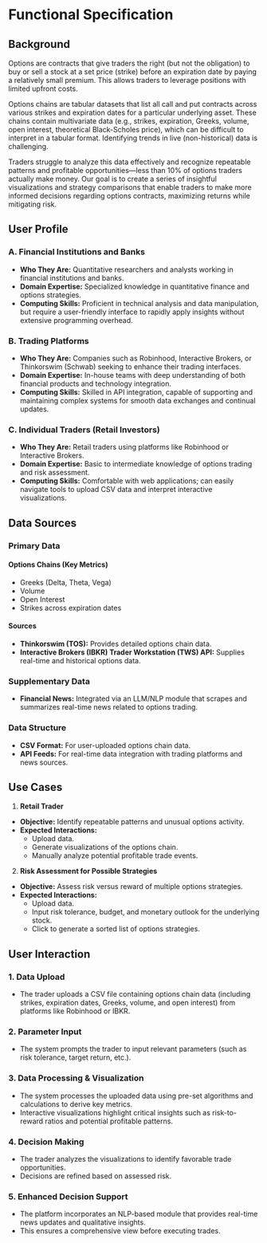# Functional Specification

## Background
Options are contracts that give traders the right (but not the obligation) to buy or sell a stock at a set price (strike) before an expiration date by paying a relatively small premium. This allows traders to leverage positions with limited upfront costs. 

Options chains are tabular datasets that list all call and put contracts across various strikes and expiration dates for a particular underlying asset. These chains contain multivariate data (e.g., strikes, expiration, Greeks, volume, open interest, theoretical Black-Scholes price), which can be difficult to interpret in a tabular format. Identifying trends in live (non-historical) data is challenging. 

Traders struggle to analyze this data effectively and recognize repeatable patterns and profitable opportunities—less than 10% of options traders actually make money. Our goal is to create a series of insightful visualizations and strategy comparisons that enable traders to make more informed decisions regarding options contracts, maximizing returns while mitigating risk.

## User Profile

### A. Financial Institutions and Banks
- **Who They Are:** Quantitative researchers and analysts working in financial institutions and banks.
- **Domain Expertise:** Specialized knowledge in quantitative finance and options strategies.
- **Computing Skills:** Proficient in technical analysis and data manipulation, but require a user-friendly interface to rapidly apply insights without extensive programming overhead.

### B. Trading Platforms
- **Who They Are:** Companies such as Robinhood, Interactive Brokers, or Thinkorswim (Schwab) seeking to enhance their trading interfaces.
- **Domain Expertise:** In-house teams with deep understanding of both financial products and technology integration.
- **Computing Skills:** Skilled in API integration, capable of supporting and maintaining complex systems for smooth data exchanges and continual updates.

### C. Individual Traders (Retail Investors)
- **Who They Are:** Retail traders using platforms like Robinhood or Interactive Brokers.
- **Domain Expertise:** Basic to intermediate knowledge of options trading and risk assessment.
- **Computing Skills:** Comfortable with web applications; can easily navigate tools to upload CSV data and interpret interactive visualizations.

## Data Sources

### **Primary Data**
#### **Options Chains** (Key Metrics)
- Greeks (Delta, Theta, Vega)
- Volume
- Open Interest
- Strikes across expiration dates

#### **Sources**
- **Thinkorswim (TOS):** Provides detailed options chain data.
- **Interactive Brokers (IBKR) Trader Workstation (TWS) API:** Supplies real-time and historical options data.

### **Supplementary Data**
- **Financial News:** Integrated via an LLM/NLP module that scrapes and summarizes real-time news related to options trading.

### **Data Structure**
- **CSV Format:** For user-uploaded options chain data.
- **API Feeds:** For real-time data integration with trading platforms and news sources.

## Use Cases

1. **Retail Trader**
- **Objective:** Identify repeatable patterns and unusual options activity.
- **Expected Interactions:** 
    - Upload data.
    - Generate visualizations of the options chain.
    - Manually analyze potential profitable trade events.

2. **Risk Assessment for Possible Strategies**
- **Objective:** Assess risk versus reward of multiple options strategies.
- **Expected Interactions:** 
    - Upload data.
    - Input risk tolerance, budget, and monetary outlook for the underlying stock.
    - Click to generate a sorted list of options strategies.

## User Interaction

### **1. Data Upload**
- The trader uploads a CSV file containing options chain data (including strikes, expiration dates, Greeks, volume, and open interest) from platforms like Robinhood or IBKR.

### **2. Parameter Input**
- The system prompts the trader to input relevant parameters (such as risk tolerance, target return, etc.).

### **3. Data Processing & Visualization**
- The system processes the uploaded data using pre-set algorithms and calculations to derive key metrics.
- Interactive visualizations highlight critical insights such as risk-to-reward ratios and potential profitable patterns.

### **4. Decision Making**
- The trader analyzes the visualizations to identify favorable trade opportunities.
- Decisions are refined based on assessed risk.

### **5. Enhanced Decision Support**
- The platform incorporates an NLP-based module that provides real-time news updates and qualitative insights.
- This ensures a comprehensive view before executing trades.
